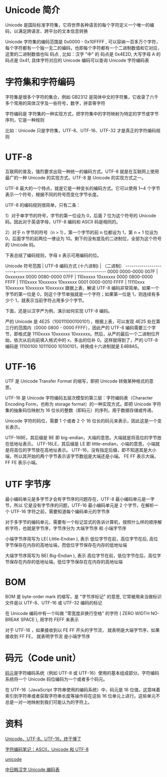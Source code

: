 # Unicode 简介

Unicode 是国际标准字符集，它将世界各种语言的每个字符定义一个唯一的编码，以满足跨语言、跨平台的文本信息转换

Unicode 字符集的编码范围是 0x0000 - 0x10FFFF , 可以容纳一百多万个字符， 每个字符都有一个独一无二的编码，也即每个字符都有一个二进制数值和它对应，这里的二进制数值也叫 码点 , 比如：汉字 "中" 的 码点是 0x4E2D, 大写字母 A 的码点是 0x41, 具体字符对应的 Unicode 编码可以查询 Unicode 字符编码表

# 字符集和字符编码

字符集是很多个字符的集合，例如 GB2312 是简体中文的字符集，它收录了六千多个常用的简体汉字及一些符号，数字，拼音等字符

字符编码是 字符集的一种实现方式，把字符集中的字符映射为特定的字节或字节序列，它是一种规则

比如：Unicode 只是字符集，UTF-8、UTF-16、UTF-32 才是真正的字符编码规则

# UTF-8

互联网的普及，强烈要求出现一种统一的编码方式。UTF-8 就是在互联网上使用最广的一种 Unicode 的实现方式。UTF-8 是 Unicode 的实现方式之一。

UTF-8 最大的一个特点，就是它是一种变长的编码方式。它可以使用 1~4 个字节表示一个符号，根据不同的符号而变化字节长度。

UTF-8 的编码规则很简单，只有二条：

1）对于单字节的符号，字节的第一位设为 0，后面 7 位为这个符号的 Unicode 码。因此对于英语字母，UTF-8 编码和 ASCII 码是相同的。

2）对于 n 字节的符号（n > 1），第一个字节的前 n 位都设为 1，第 n + 1 位设为 0，后面字节的前两位一律设为 10。剩下的没有提及的二进制位，全部为这个符号的 Unicode 码。

下表总结了编码规则，字母 x 表示可用编码的位。

Unicode 符号范围 | UTF-8 编码方式
(十六进制) | （二进制）
----------------------+---------------------------------------------
0000 0000-0000 007F | 0xxxxxxx
0000 0080-0000 07FF | 110xxxxx 10xxxxxx
0000 0800-0000 FFFF | 1110xxxx 10xxxxxx 10xxxxxx
0001 0000-0010 FFFF | 11110xxx 10xxxxxx 10xxxxxx 10xxxxxx
跟据上表，解读 UTF-8 编码非常简单。如果一个字节的第一位是 0，则这个字节单独就是一个字符；如果第一位是 1，则连续有多少个 1，就表示当前字符占用多少个字节。

下面，还是以汉字严为例，演示如何实现 UTF-8 编码。

严的 Unicode 是 4E25（100111000100101），根据上表，可以发现 4E25 处在第三行的范围内（0000 0800 - 0000 FFFF），因此严的 UTF-8 编码需要三个字节，即格式是 1110xxxx 10xxxxxx 10xxxxxx。然后，从严的最后一个二进制位开始，依次从后向前填入格式中的 x，多出的位补 0。这样就得到了，严的 UTF-8 编码是 11100100 10111000 10100101，转换成十六进制就是 E4B8A5。

# UTF-16

UTF 是 Unicode Transfer Format 的缩写，即把 Unicode 转做某种格式的意思。

UTF-16 是 Unicode 字符编码五层次模型的第三层：字符编码表（Character Encoding Form，也称为 storage format）的一种实现方式。即把 Unicode 字符集的抽象码位映射为 16 位长的整数（即码元）的序列，用于数据存储或传递。

Unicode 字符的码位，需要 1 个或者 2 个 16 位长的码元来表示，因此这是一个变长表示。

UTF-16BE，其后缀是 BE 即 big-endian，大端的意思。大端就是将高位的字节放在低地址表示。
UTF-16LE，其后缀是 LE 即 little-endian，小端的意思。小端就是将高位的字节放在高地址表示。
UTF-16，没有指定后缀，即不知道其是大小端，所以其开始的两个字节表示该字节数组是大端还是小端。 FE FF 表示大端，FF FE 表示小端。

# UTF 字节序

最小编码单元是多字节才会有字节序的问题存在，UTF-8 最小编码单元是一字节，所以 它是没有字节序的问题，UTF-16 最小编码单元是 2 个字节，在解析一个 UTF-16 字符之前，需要知道每个编码单元的字节序

对于多字节的编码单元，需要有一个标记显式的告诉计算机，按照什么样的顺序解析字符，也就是字节序，字节序分为 大端字节序 和 小端字节序

小端字节序简写为 LE( Little-Endian ), 表示 低位字节在前，高位字节在后, 高位字节保存在内存的高地址端，而低位字节保存在内存的低地址端

大端字节序简写为 BE( Big-Endian ), 表示 高位字节在前，低位字节在后，高位字节保存在内存的低地址端，低位字节保存在在内存的高地址端

# BOM

BOM 是 byte-order mark 的缩写，是 "字节序标记" 的意思, 它常被用来当做标识文件是以 UTF-8、UTF-16 或 UTF-32 编码的标记

在 Unicode 编码中有一个叫做 "零宽度非换行空格" 的字符 ( ZERO WIDTH NO-BREAK SPACE ), 用字符 FEFF 来表示

对于 UTF-16 ，如果接收到以 FE FF 开头的字节流， 就表明是大端字节序，如果接收到 FF FE， 就表明字节流 是小端字节序

# 码元（Code unit）

[码元](https://developer.mozilla.org/zh-CN/docs/Glossary/Code_unit)是字符编码系统（例如 UTF-8 或 UTF-16）使用的基本组成部分。字符编码系统将一个 Unicode 码位编码为一个或者多个码元。

在 UTF-16（JavaScript 字符串使用的编码系统）中，码元是 16 位值。这意味着索引到字符串或者获取字符串长度等操作将在这些 16 位单元上进行。这些单元不总是一对一地映射到我们可能认为的字符上。

# 资料

[Unicode、UTF-8、UTF-16，终于懂了](https://blog.csdn.net/leeta521/article/details/119378886)

[字符编码笔记：ASCII，Unicode 和 UTF-8](https://www.ruanyifeng.com/blog/2007/10/ascii_unicode_and_utf-8.html)

[unicode](http://home.unicode.org/)

[中日韩汉字 Unicode 编码表](http://www.chi2ko.com/tool/CJK.htm)
